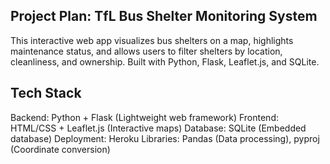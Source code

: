 ## Project Plan: TfL Bus Shelter Monitoring System

This interactive web app visualizes bus shelters on a map, highlights maintenance status, and allows users to filter shelters by location, cleanliness, and ownership. Built with Python, Flask, Leaflet.js, and SQLite.

## Tech Stack

Backend: Python + Flask (Lightweight web framework)
Frontend: HTML/CSS + Leaflet.js (Interactive maps)
Database: SQLite (Embedded database)
Deployment: Heroku
Libraries: Pandas (Data processing), pyproj (Coordinate conversion)
